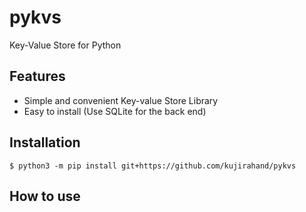 # pykvs
Key-Value Store for Python

## Features

- Simple and convenient Key-value Store Library
- Easy to install (Use SQLite for the back end)

## Installation

```
$ python3 -m pip install git+https://github.com/kujirahand/pykvs
```

## How to use


```
```



